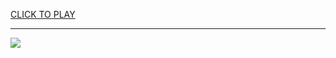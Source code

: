 
<a href="https://premium76.site?title=pixel_gun_3d_unblocked_games&ref=13M">CLICK TO PLAY</a></h3>
<hr>

<a href="https://premium76.site?title=pixel_gun_3d_unblocked_games&ref=13M"><img src="https://clearcache.store/games.png"></a>


